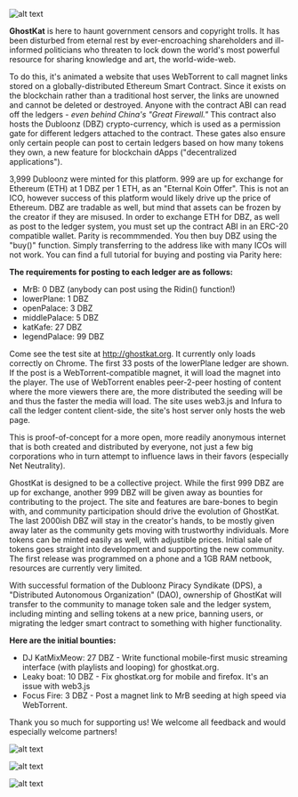 ![alt text](https://i.imgur.com/C5U5GSE.png "GKEKO")

**GhostKat** is here to haunt government censors and copyright trolls. It has been disturbed from eternal rest by ever-encroaching shareholders and ill-informed politicians who threaten to lock down the world's most powerful resource for sharing knowledge and art, the world-wide-web. 

To do this, it's animated a website that uses WebTorrent to call magnet links stored on a globally-distributed Ethereum Smart Contract. Since it exists on the blockchain rather than a traditional host server, the links are unowned and cannot be deleted or destroyed. Anyone with the contract ABI can read off the ledgers - *even behind China's "Great Firewall."* This contract also hosts the Dubloonz (DBZ) crypto-currency, which is used as a permission gate for different ledgers attached to the contract. These gates also ensure only certain people can post to certain ledgers based on how many tokens they own, a new feature for blockchain dApps ("decentralized applications"). 

3,999 Dubloonz were minted for this platform. 999 are up for exchange for Ethereum (ETH) at 1 DBZ per 1 ETH, as an "Eternal Koin Offer". This is not an ICO, however success of this platform would likely drive up the price of Ethereum. DBZ are tradable as well, but mind that assets can be frozen by the creator if they are misused. In order to exchange ETH for DBZ, as well as post to the ledger system, you must set up the contract ABI in an ERC-20 compatible wallet. Parity is recommmended. You then buy DBZ using the "buy()" function. Simply transferring to the address like with many ICOs will not work. You can find a full tutorial for buying and posting via Parity here: 

**The requirements for posting to each ledger are as follows:**
-  MrB: 0 DBZ (anybody can post using the Ridin() function!)
-  lowerPlane:   1 DBZ
-  openPalace:   3 DBZ
-  middlePalace: 5 DBZ
-  katKafe:      27 DBZ
-  legendPalace: 99 DBZ

Come see the test site at http://ghostkat.org. It currently only loads correctly on Chrome. The first 33 posts of the lowerPlane ledger are shown. If the post is a WebTorrent-compatible magnet, it will load the magnet into the player. The use of WebTorrent enables peer-2-peer hosting of content where the more viewers there are, the more distributed the seeding will be and thus the faster the media will load. The site uses web3.js and Infura to call the ledger content client-side, the site's host server only hosts the web page. 

This is proof-of-concept for a more open, more readily anonymous internet that is both created and distributed by everyone, not just a few big corporations who in turn attempt to influence laws in their favors (especially Net Neutrality).

GhostKat is designed to be a collective project. While the first 999 DBZ are up for exchange, another 999 DBZ will be given away as bounties for contributing to the project. The site and features are bare-bones to begin with, and community participation should drive the evolution of GhostKat. The last 2000ish DBZ will stay in the creator's hands, to be mostly given away later as the community gets moving with trustworthy individuals. More tokens can be minted easily as well, with adjustible prices. Initial sale of tokens goes straight into development and supporting the new community. The first release was programmed on a phone and a 1GB RAM netbook, resources are currently very limited.

With successful formation of the Dubloonz Piracy Syndikate (DPS), a "Distributed Autonomous Organization" (DAO), ownership of GhostKat will transfer to the community to manage token sale and the ledger system, including minting and selling tokens at a new price, banning users, or migrating the ledger smart contract to something with higher functionality.

**Here are the initial bounties:**

- DJ KatMixMeow: 27 DBZ - Write functional mobile-first music streaming interface (with playlists and looping) for ghostkat.org.
- Leaky boat: 10 DBZ - Fix ghostkat.org for mobile and firefox. It's an issue with web3.js
- Focus Fire: 3 DBZ - Post a magnet link to MrB seeding at high speed via WebTorrent.

Thank you so much for supporting us! We welcome all feedback and would especially welcome partners!

![alt text](https://webtorrent.io/img/WebTorrent.png "WebTorrent")

![alt text](https://upload.wikimedia.org/wikipedia/commons/thumb/b/b7/ETHEREUM-YOUTUBE-PROFILE-PIC.png/240px-ETHEREUM-YOUTUBE-PROFILE-PIC.png "Ethereum")

![alt text](http://website-thumbnails.informer.com/thumbnails/280x202/i/infura.io.png "INFURA")

